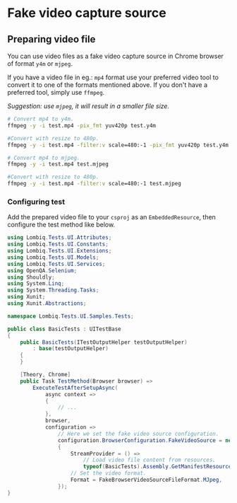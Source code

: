 # Fake video capture source

## Preparing video file

You can use video files as a fake video capture source in Chrome browser of format `y4m` or `mjpeg`.

If you have a video file in eg.: `mp4` format use your preferred video tool to convert it to one of the formats mentioned above. If you don't have a preferred tool, simply use `ffmpeg`.

_Suggestion: use `mjpeg`, it will result in a smaller file size._

```bash
# Convert mp4 to y4m.
ffmpeg -y -i test.mp4 -pix_fmt yuv420p test.y4m

#Convert with resize to 480p.
ffmpeg -y -i test.mp4 -filter:v scale=480:-1 -pix_fmt yuv420p test.y4m

# Convert mp4 to mjpeg.
ffmpeg -y -i test.mp4 test.mjpeg

#Convert with resize to 480p.
ffmpeg -y -i test.mp4 -filter:v scale=480:-1 test.mjpeg

```

### Configuring test

Add the prepared video file to your `csproj` as an `EmbeddedResource`, then configure the test method like below.

```csharp
using Lombiq.Tests.UI.Attributes;
using Lombiq.Tests.UI.Constants;
using Lombiq.Tests.UI.Extensions;
using Lombiq.Tests.UI.Models;
using Lombiq.Tests.UI.Services;
using OpenQA.Selenium;
using Shouldly;
using System.Linq;
using System.Threading.Tasks;
using Xunit;
using Xunit.Abstractions;

namespace Lombiq.Tests.UI.Samples.Tests;

public class BasicTests : UITestBase
{
    public BasicTests(ITestOutputHelper testOutputHelper)
        : base(testOutputHelper)
    {
    }

    [Theory, Chrome]
    public Task TestMethod(Browser browser) =>
        ExecuteTestAfterSetupAsync(
            async context =>
            {
                // ...
            },
            browser,
            configuration =>
                // Here we set the fake video source configuration.
                configuration.BrowserConfiguration.FakeVideoSource = new FakeBrowserVideoSource
                {
                    StreamProvider = () =>
                        // Load video file content from resources.
                        typeof(BasicTests).Assembly.GetManifestResourceStream(typeof(BasicTests), "BasicTest.mjpeg"),
                    // Set the video format.
                    Format = FakeBrowserVideoSourceFileFormat.MJpeg,
                });
}
```
